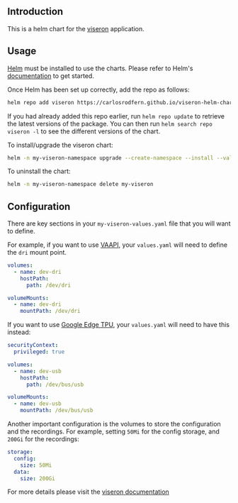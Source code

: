 ## Introduction

This is a helm chart for the [viseron](https://viseron.netlify.app) application.

## Usage

[Helm](https://helm.sh) must be installed to use the charts.  Please refer to
Helm's [documentation](https://helm.sh/docs) to get started.

Once Helm has been set up correctly, add the repo as follows:

```sh
helm repo add viseron https://carlosrodfern.github.io/viseron-helm-chart
```

If you had already added this repo earlier, run `helm repo update` to retrieve
the latest versions of the package.  You can then run `helm search repo
viseron -l` to see the different versions of the chart.

To install/upgrade the viseron chart:

```sh
helm -n my-viseron-namespace upgrade --create-namespace --install --values "my-viseron-values.yaml" my-viseron  viseron/viseron
```

To uninstall the chart:

```sh
helm -n my-viseron-namespace delete my-viseron
```

## Configuration

There are key sections in your `my-viseron-values.yaml` file that you will want to define.

For example, if you want to use [VAAPI](https://viseron.netlify.app/docs/documentation/installation#running-viseron), your `values.yaml` will need to define the `dri` mount point.

```yaml
volumes:
  - name: dev-dri
    hostPath:
      path: /dev/dri

volumeMounts:
  - name: dev-dri
    mountPath: /dev/dri
```

If you want to use [Google Edge TPU](https://coral.ai/products/), your `values.yaml` will need to have this instead:

```yaml
securityContext:
  privileged: true

volumes:
  - name: dev-usb
    hostPath:
      path: /dev/bus/usb

volumeMounts:
  - name: dev-usb
    mountPath: /dev/bus/usb
```

Another important configuration is the volumes to store the configuration and the recordings. For example, setting `50Mi` for the config storage, and `200Gi` for the recordings:

```yaml
storage:
  config:
    size: 50Mi
  data:
    size: 200Gi
```

For more details please visit the [viseron documentation](https://viseron.netlify.app/docs/documentation)
